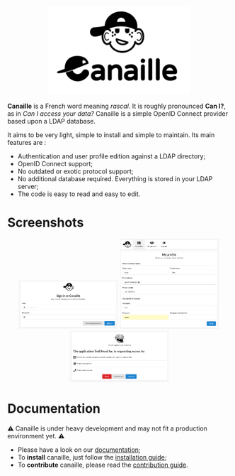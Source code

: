 <div align="center">
    <img src="canaille/static/img/canaille-full.png" height="200" alt="Canaille" />
</div>

**Canaille** is a French word meaning *rascal*. It is roughly pronounced **Can I?**,
as in *Can I access your data?* Canaille is a simple OpenID Connect provider based upon a LDAP database.

It aims to be very light, simple to install and simple to maintain. Its main features are :
- Authentication and user profile edition against a LDAP directory;
- OpenID Connect support;
- No outdated or exotic protocol support;
- No additional database required. Everything is stored in your LDAP server;
- The code is easy to read and easy to edit.

# Screenshots

<div align="center">
    <img src="doc/_static/login.png" width="225" alt="Canaille" />
    <img src="doc/_static/profile.png" width="225" alt="Canaille" />
    <img src="doc/_static/consent.png" width="225" alt="Canaille" />
</div>

# Documentation

⚠ Canaille is under heavy development and may not fit a production environment yet. ⚠

- Please have a look on our [documentation](https://canaille.readthedocs.io);
- To **install** canaille, just follow the [installation guide](https://canaille.readthedocs.io/en/latest/install.html);
- To **contribute** canaille, please read the [contribution guide](https://canaille.readthedocs.io/en/latest/contributing.html).
